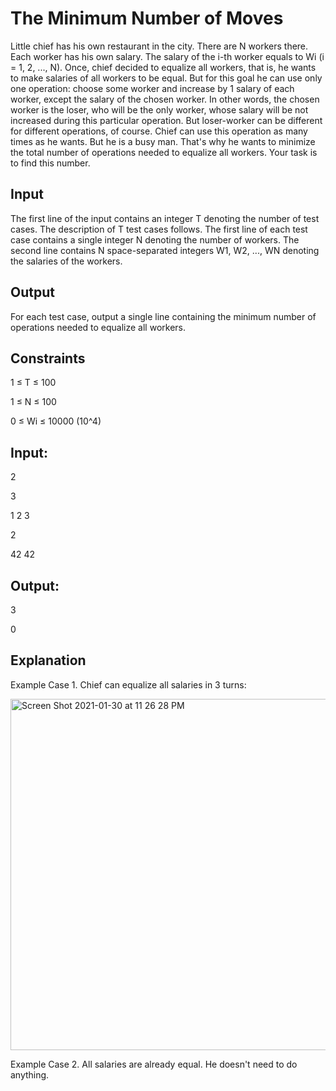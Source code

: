 # The Minimum Number of Moves

Little chief has his own restaurant in the city. There are N workers there. Each worker has his own salary. 
The salary of the i-th worker equals to Wi (i = 1, 2, ..., N). 
Once, chief decided to equalize all workers, that is, he wants to make salaries of all workers to be equal. 
But for this goal he can use only one operation: choose some worker and increase by 1 salary of each worker, except the salary of the chosen worker. 
In other words, the chosen worker is the loser, who will be the only worker, whose salary will be not increased during this particular operation. 
But loser-worker can be different for different operations, of course. Chief can use this operation as many times as he wants. But he is a busy man. 
That's why he wants to minimize the total number of operations needed to equalize all workers. Your task is to find this number.

## Input

The first line of the input contains an integer T denoting the number of test cases. 
The description of T test cases follows. The first line of each test case contains a single integer N denoting the number of workers. 
The second line contains N space-separated integers W1, W2, ..., WN denoting the salaries of the workers.

## Output

For each test case, output a single line containing the minimum number of operations needed to equalize all workers.

## Constraints

1 ≤ T ≤ 100

1 ≤ N ≤ 100

0 ≤ Wi ≤ 10000 (10^4)

## Input:

2

3

1 2 3

2

42 42

## Output:

3

0

## Explanation

Example Case 1. Chief can equalize all salaries in 3 turns:

<img width="562" alt="Screen Shot 2021-01-30 at 11 26 28 PM" src="https://user-images.githubusercontent.com/69542867/106376521-57b75480-6353-11eb-90b2-f233bb9f188b.png">

Example Case 2. All salaries are already equal. He doesn't need to do anything.
